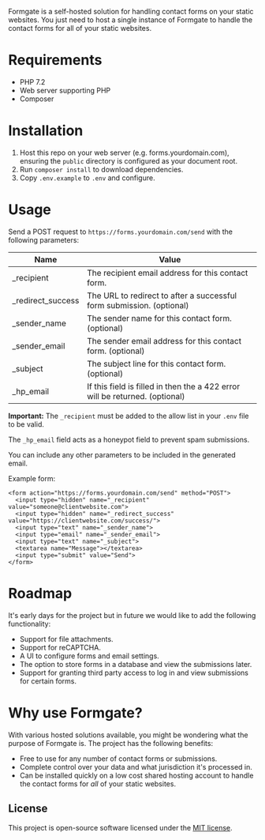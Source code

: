 Formgate is a self-hosted solution for handling contact forms on your static websites. You just need to host a single instance of Formgate to handle the contact forms for all of your static websites.

# Requirements

* PHP 7.2
* Web server supporting PHP
* Composer

# Installation

1. Host this repo on your web server (e.g. forms.yourdomain.com), ensuring the `public` directory is configured as your document root.
2. Run `composer install` to download dependencies.
3. Copy `.env.example` to `.env` and configure.

# Usage

Send a POST request to `https://forms.yourdomain.com/send` with the following parameters:

| Name              | Value                                                                             |
| ------------------| ----------------------------------------------------------------------------------|
| _recipient        | The recipient email address for this contact form.                                |
| _redirect_success | The URL to redirect to after a successful form submission. (optional)             |
| _sender_name      | The sender name for this contact form. (optional)                                 |
| _sender_email     | The sender email address for this contact form. (optional)                        |
| _subject          | The subject line for this contact form. (optional)                                |
| _hp_email         | If this field is filled in then the a 422 error will be returned. (optional)      |

**Important:** The `_recipient` must be added to the allow list in your `.env` file to be valid.

The `_hp_email` field acts as a honeypot field to prevent spam submissions.

You can include any other parameters to be included in the generated email.

Example form:

```
<form action="https://forms.yourdomain.com/send" method="POST">
  <input type="hidden" name="_recipient" value="someone@clientwebsite.com">
  <input type="hidden" name="_redirect_success" value="https://clientwebsite.com/success/">
  <input type="text" name="_sender_name">
  <input type="email" name="_sender_email">
  <input type="text" name="_subject">
  <textarea name="Message"></textarea>
  <input type="submit" value="Send">
</form>
```

# Roadmap

It's early days for the project but in future we would like to add the following functionality:

* Support for file attachments.
* Support for reCAPTCHA.
* A UI to configure forms and email settings.
* The option to store forms in a database and view the submissions later.
* Support for granting third party access to log in and view submissions for certain forms.

# Why use Formgate?

With various hosted solutions available, you might be wondering what the purpose of Formgate is. The project has the following benefits:

* Free to use for any number of contact forms or submissions.
* Complete control over your data and what jurisdiction it's processed in.
* Can be installed quickly on a low cost shared hosting account to handle the contact forms for _all_ of your static websites.

## License

This project is open-source software licensed under the [MIT license](https://opensource.org/licenses/MIT).
